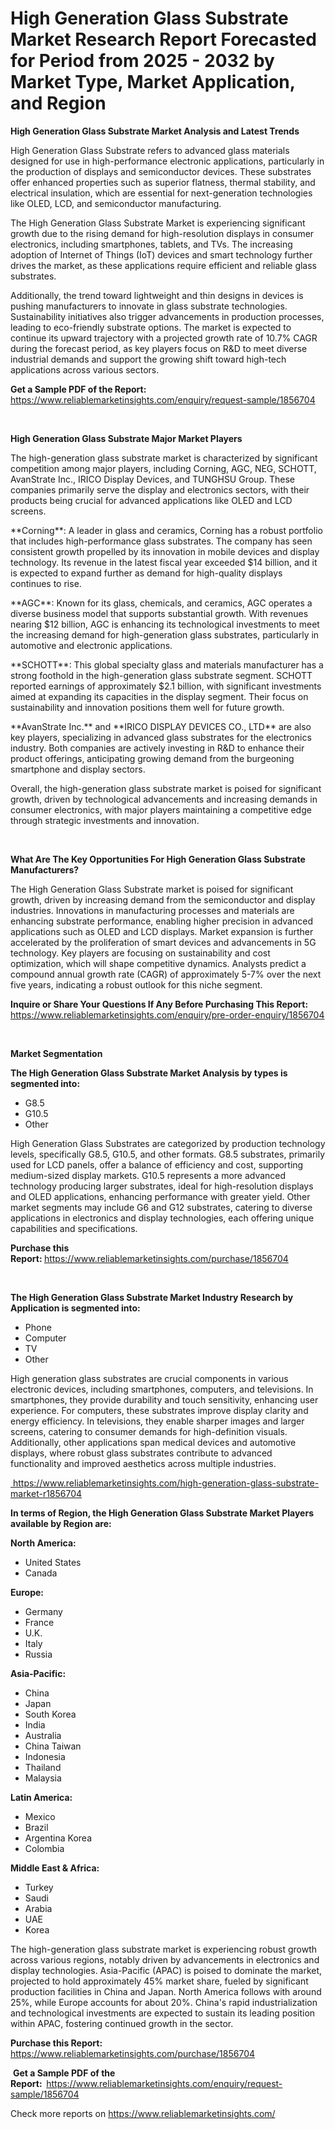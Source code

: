 <p><h1>High Generation Glass Substrate Market Research Report Forecasted for Period from 2025 -  2032 by Market Type, Market Application, and Region</h1></p><p><strong>High Generation Glass Substrate Market Analysis and Latest Trends</strong></p>
<p><p>High Generation Glass Substrate refers to advanced glass materials designed for use in high-performance electronic applications, particularly in the production of displays and semiconductor devices. These substrates offer enhanced properties such as superior flatness, thermal stability, and electrical insulation, which are essential for next-generation technologies like OLED, LCD, and semiconductor manufacturing.</p><p>The High Generation Glass Substrate Market is experiencing significant growth due to the rising demand for high-resolution displays in consumer electronics, including smartphones, tablets, and TVs. The increasing adoption of Internet of Things (IoT) devices and smart technology further drives the market, as these applications require efficient and reliable glass substrates.</p><p>Additionally, the trend toward lightweight and thin designs in devices is pushing manufacturers to innovate in glass substrate technologies. Sustainability initiatives also trigger advancements in production processes, leading to eco-friendly substrate options. The market is expected to continue its upward trajectory with a projected growth rate of 10.7% CAGR during the forecast period, as key players focus on R&D to meet diverse industrial demands and support the growing shift toward high-tech applications across various sectors.</p></p>
<p><strong>Get a Sample PDF of the Report:&nbsp;</strong> <a href="https://www.reliablemarketinsights.com/enquiry/request-sample/1856704?utm_campaign=2441&utm_medium=2&utm_source=Github&utm_content=ia&utm_term=27032025&utm_id=high-generation-glass-substrate">https://www.reliablemarketinsights.com/enquiry/request-sample/1856704</a></p>
<p>&nbsp;</p>
<p><strong>High Generation Glass Substrate Major Market Players</strong></p>
<p><p>The high-generation glass substrate market is characterized by significant competition among major players, including Corning, AGC, NEG, SCHOTT, AvanStrate Inc., IRICO Display Devices, and TUNGHSU Group. These companies primarily serve the display and electronics sectors, with their products being crucial for advanced applications like OLED and LCD screens.</p><p>**Corning**: A leader in glass and ceramics, Corning has a robust portfolio that includes high-performance glass substrates. The company has seen consistent growth propelled by its innovation in mobile devices and display technology. Its revenue in the latest fiscal year exceeded $14 billion, and it is expected to expand further as demand for high-quality displays continues to rise.</p><p>**AGC**: Known for its glass, chemicals, and ceramics, AGC operates a diverse business model that supports substantial growth. With revenues nearing $12 billion, AGC is enhancing its technological investments to meet the increasing demand for high-generation glass substrates, particularly in automotive and electronic applications.</p><p>**SCHOTT**: This global specialty glass and materials manufacturer has a strong foothold in the high-generation glass substrate segment. SCHOTT reported earnings of approximately $2.1 billion, with significant investments aimed at expanding its capacities in the display segment. Their focus on sustainability and innovation positions them well for future growth.</p><p>**AvanStrate Inc.** and **IRICO DISPLAY DEVICES CO., LTD** are also key players, specializing in advanced glass substrates for the electronics industry. Both companies are actively investing in R&D to enhance their product offerings, anticipating growing demand from the burgeoning smartphone and display sectors.</p><p>Overall, the high-generation glass substrate market is poised for significant growth, driven by technological advancements and increasing demands in consumer electronics, with major players maintaining a competitive edge through strategic investments and innovation.</p></p>
<p>&nbsp;</p>
<p><strong>What Are The Key Opportunities For High Generation Glass Substrate Manufacturers?</strong></p>
<p><p>The High Generation Glass Substrate market is poised for significant growth, driven by increasing demand from the semiconductor and display industries. Innovations in manufacturing processes and materials are enhancing substrate performance, enabling higher precision in advanced applications such as OLED and LCD displays. Market expansion is further accelerated by the proliferation of smart devices and advancements in 5G technology. Key players are focusing on sustainability and cost optimization, which will shape competitive dynamics. Analysts predict a compound annual growth rate (CAGR) of approximately 5-7% over the next five years, indicating a robust outlook for this niche segment.</p></p>
<p><strong>Inquire or Share Your Questions If Any Before Purchasing This Report:</strong> <a href="https://www.reliablemarketinsights.com/enquiry/pre-order-enquiry/1856704?utm_campaign=2441&utm_medium=2&utm_source=Github&utm_content=ia&utm_term=27032025&utm_id=high-generation-glass-substrate">https://www.reliablemarketinsights.com/enquiry/pre-order-enquiry/1856704</a></p>
<p>&nbsp;</p>
<p><strong>Market Segmentation</strong></p>
<p><strong>The High Generation Glass Substrate Market Analysis by types is segmented into:</strong></p>
<p><ul><li>G8.5</li><li>G10.5</li><li>Other</li></ul></p>
<p><p>High Generation Glass Substrates are categorized by production technology levels, specifically G8.5, G10.5, and other formats. G8.5 substrates, primarily used for LCD panels, offer a balance of efficiency and cost, supporting medium-sized display markets. G10.5 represents a more advanced technology producing larger substrates, ideal for high-resolution displays and OLED applications, enhancing performance with greater yield. Other market segments may include G6 and G12 substrates, catering to diverse applications in electronics and display technologies, each offering unique capabilities and specifications.</p></p>
<p><strong>Purchase this Report:&nbsp;</strong><a href="https://www.reliablemarketinsights.com/purchase/1856704?utm_campaign=2441&utm_medium=2&utm_source=Github&utm_content=ia&utm_term=27032025&utm_id=high-generation-glass-substrate">https://www.reliablemarketinsights.com/purchase/1856704</a></p>
<p>&nbsp;</p>
<p><strong>The High Generation Glass Substrate Market Industry Research by Application is segmented into:</strong></p>
<p><ul><li>Phone</li><li>Computer</li><li>TV</li><li>Other</li></ul></p>
<p><p>High generation glass substrates are crucial components in various electronic devices, including smartphones, computers, and televisions. In smartphones, they provide durability and touch sensitivity, enhancing user experience. For computers, these substrates improve display clarity and energy efficiency. In televisions, they enable sharper images and larger screens, catering to consumer demands for high-definition visuals. Additionally, other applications span medical devices and automotive displays, where robust glass substrates contribute to advanced functionality and improved aesthetics across multiple industries.</p></p>
<p><a href="https://www.reliablemarketinsights.com/high-generation-glass-substrate-market-r1856704?utm_campaign=2441&utm_medium=2&utm_source=Github&utm_content=ia&utm_term=27032025&utm_id=high-generation-glass-substrate">&nbsp;https://www.reliablemarketinsights.com/high-generation-glass-substrate-market-r1856704</a></p>
<p><strong>In terms of Region, the High Generation Glass Substrate Market Players available by Region are:</strong></p>
<p>
    <p> <strong> North America: </strong>
        <ul>
            <li>United States</li>
            <li>Canada</li>
        </ul>
        </p> 
    <p> <strong> Europe: </strong>
        <ul>
            <li>Germany</li>
            <li>France</li>
            <li>U.K.</li>
            <li>Italy</li>
            <li>Russia</li>
        </ul>
        </p> 
    <p> <strong> Asia-Pacific: </strong>
        <ul>
            <li>China</li>
            <li>Japan</li>
            <li>South Korea</li>
            <li>India</li>
            <li>Australia</li>
            <li>China Taiwan</li>
            <li>Indonesia</li>
            <li>Thailand</li>
            <li>Malaysia</li>
        </ul>
        </p> 
    <p> <strong> Latin America: </strong>
        <ul>
            <li>Mexico</li>
            <li>Brazil</li>
            <li>Argentina Korea</li>
            <li>Colombia</li>
        </ul>
        </p> 
    <p> <strong> Middle East & Africa: </strong>
        <ul>
            <li>Turkey</li>
            <li>Saudi</li>
            <li>Arabia</li>
            <li>UAE</li>
            <li>Korea</li>
        </ul>
    </p>
    </p>
<p><p>The high-generation glass substrate market is experiencing robust growth across various regions, notably driven by advancements in electronics and display technologies. Asia-Pacific (APAC) is poised to dominate the market, projected to hold approximately 45% market share, fueled by significant production facilities in China and Japan. North America follows with around 25%, while Europe accounts for about 20%. China's rapid industrialization and technological investments are expected to sustain its leading position within APAC, fostering continued growth in the sector.</p></p>
<p><strong>Purchase this Report: </strong><a href="https://www.reliablemarketinsights.com/purchase/1856704?utm_campaign=2441&utm_medium=2&utm_source=Github&utm_content=ia&utm_term=27032025&utm_id=high-generation-glass-substrate">https://www.reliablemarketinsights.com/purchase/1856704</a></p>
<p>&nbsp;<strong>Get a Sample PDF of the Report:&nbsp;&nbsp;</strong><a href="https://www.reliablemarketinsights.com/enquiry/request-sample/1856704?utm_campaign=2441&utm_medium=2&utm_source=Github&utm_content=ia&utm_term=27032025&utm_id=high-generation-glass-substrate">https://www.reliablemarketinsights.com/enquiry/request-sample/1856704</a></p>
<p><strong></strong></p>
<p>Check more reports on <a href="https://www.reliablemarketinsights.com/?utm_campaign=2441&utm_medium=2&utm_source=Github&utm_content=ia&utm_term=27032025&utm_id=high-generation-glass-substrate">https://www.reliablemarketinsights.com/</a></p>